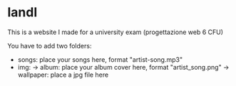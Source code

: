 # landl
This is a website I made for a university exam (progettazione web 6 CFU)

You have to add two folders:
  - songs: place your songs here, format "artist-song.mp3"
  - img: -> album: place your album cover here, format "artist_song.png"
         -> wallpaper: place a jpg file here
